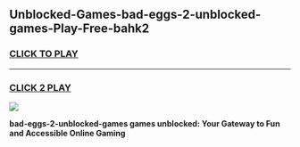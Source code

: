 
## Unblocked-Games-bad-eggs-2-unblocked-games-Play-Free-bahk2
<h3>
<a href="https://premium76.site?title=bad-eggs-2-unblocked-games&ref=20M">CLICK TO PLAY</a></h3>
<hr>

<h3>
<a href="https://premium76.site?title=bad-eggs-2-unblocked-games&ref=20M">CLICK 2 PLAY</a>
  
</h3>

<a href="https://premium76.site?title=bad-eggs-2-unblocked-games&ref=19M"><img src="https://clearcache.store/games.png"></a>


**bad-eggs-2-unblocked-games games unblocked: Your Gateway to Fun and Accessible Online Gaming**
